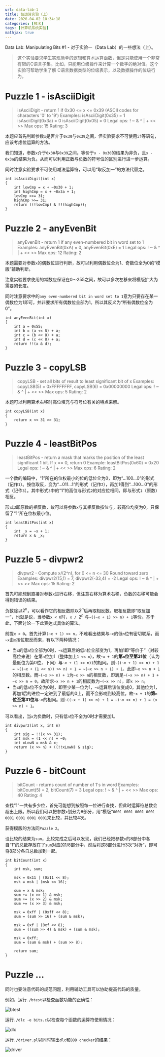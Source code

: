 ```yaml
---
url: data-lab-1
title: 位运算实验（上）
date: 2020-04-02 18:34:18
categories: [技术]
tags: [计算机系统实验]
mathjax: true
---
```

Data Lab: Manipulating Bits #1 - 对于实验一（Data Lab）的一些想法（上）。

<!--more-->

> 这个实验要求学生实现简单的逻辑和算术运算函数，但是只能使用一个非常有限的C语言子集。比如，只能用位级操作来计算一个数字的绝对值。这个实验可帮助学生了解 C语言数据类型的位级表示，以及数据操作的位级行为。

# Puzzle 1 - isAsciiDigit

> isAsciiDigit - return 1 if 0x30 <= x <= 0x39 (ASCII codes for characters '0' to '9')
> Examples: isAsciiDigit(0x35) = 1
>           isAsciiDigit(0x3a) = 0
>           isAsciiDigit(0x05) = 0
> Legal ops: ! ~ & ^ | + << >>
> Max ops: 15
> Rating: 3

本题应首先判断参数`x`是否介于`0x30`与`0x39`之间，但实验要求不可使用`if`等语句，应该考虑位运算的方法。

我们知道，参数`x`介于`0x30`与`0x39`之间，等价于`x - 0x30`的结果为非负，且`x - 0x3a`的结果为负。从而可以利用正数与负数的符号位的区别进行进一步运算。

同时注意实验要求不可使用减法运算符，可以用“取反加一”的方法代替之。

```
int isAsciiDigit(int x)
{
    int lowCmp = x + ~0x30 + 1;
    int highCmp = x + ~0x3a + 1;
    lowCmp >>= 31;
    highCmp >>= 31;
    return ((!lowCmp) & !!(highCmp));
}
```

# Puzzle 2 - anyEvenBit

> anyEvenBit - return 1 if any even-numbered bit in word set to 1
> Examples: anyEvenBit(0xA) = 0, anyEvenBit(0xE) = 1
> Legal ops: ! ~ & ^ | + << >>
> Max ops: 12
> Rating: 2

本题需要对参数`x`的偶数位进行判断，故可以利用偶数位全为1、奇数位全为0的“模版”辅助判断。

注意实验要求使用的常数应保证在0～255之间，故可以多次左移来将模版扩大为需要的长度。

同时注意要求中的`any even-numbered bit in word set to 1`意为只要存在某一偶数位为1即可，并非要求所有偶数位全部为1。所以其反义为“所有偶数位全为0”。

```
int anyEvenBit(int x)
{
    int a = 0x55;
    int b = (a << 8) + a;
    int c = (b << 8) + a;
    int d = (c << 8) + a;
    return !!(x & d);
}
```

# Puzzle 3 - copyLSB

> copyLSB - set all bits of result to least significant bit of x
> Examples: copyLSB(5) = 0xFFFFFFFF, copyLSB(6) = 0x00000000
> Legal ops: ! ~ & ^ | + << >>
> Max ops: 5
> Rating: 2

本题可以利用算术右移时高位填充与符号位有关的特点来解。

```
int copyLSB(int x)
{
    return x << 31 >> 31;
}
```

# Puzzle 4 - leastBitPos

> leastBitPos - return a mask that marks the position of the least significant 1 bit. If x == 0, return 0
> Example: leastBitPos(0x60) = 0x20
> Legal ops: ! ~ & ^ | + << >>
> Max ops: 6
> Rating: 2

一个数的编码中，“1”所在的位权最小的位的低位全为0，即为“...100...0”的形式（记作`1`）。按位取反，变为“...011...1”的形式（记作`2`），再加1得到“...100...0”的形式（记作`3`）。其中形式`3`中的“1”的高位与形式`2`的对应位相同，即与形式`1`（原数）相反。

形式`3`即原数的相反数，故可以将参数`x`与其相反数按位与，较高位均变为0，只保留了“1”所在位权最小位。

```
int leastBitPos(int x)
{
    int _x = ~x + 1;
    return x & _x;
}
```

# Puzzle 5 - divpwr2

> divpwr2 - Compute x/(2^n), for 0 <= n <= 30
> Round toward zero
> Examples: divpwr2(15,1) = 7, divpwr2(-33,4) = -2
> Legal ops: ! ~ & ^ | + << >>
> Max ops: 15
> Rating: 2

首先可能想到直接对参数`x`进行右移，但注意右移为算术右移，负数的右移可能会得到错误的结果。

负数除以$2^n$，可以看作它的相反数除以$2^n$后再取相反数。取相反数即“取反加一”，也就是说，当参数`x < 0`时，`x / `$2^n$ 与`~((~x + 1) >> n) + 1`等价。基于此，下面讨论一下此表达式具体的算法。

前提`x < 0`。首先计算`(~x + 1) >> n`，不难看出结果与`~x`的低`n`位有密切联系，而`~x`由`x`按位取反而来，有以下两种情况：
- 当`x`的低`n`位全部为0时，`~x`运算后的低`n`位全部变为1，再加1即“等价于”（对较高位来说）在第`n`位加1（整体加上`1 << n`），故`~x + 1`的**第`n`位至第31位**（认为最低位为第0位，下同）与`~x + (1 << n))`的相同。则`~((~x + 1) >> n) + 1 = ~((~x + (1 << n)) >> n) + 1 = ~(~x >> n + 1) + 1`，此即`~x >> n + 1`的相反数。而`~(~x >> n) + 1`为`~x >> n`的相反数，即满足`~(~x >> n) + 1 + ~x >> n = 0`，故所求`~x >> n + 1`的相反数为`~(~x >> n)`，即`x >> n`。
- 当`x`的低`n`位不全为0时，即至少某一位为1，`~x`运算后该位变成0，其他位为1，再加1后的进位一定进到了最低的0上，而不会影响到较高位。故`~x + 1`的**第`n`位至第31位**与`~x`的相同。则`~((~x + 1) >> n) + 1 = ~(~x >> n) + 1 = (x >> n) + 1`。

可以看出，当`x`为负数时，只有低`n`位不全为0时才需要加1。

```
int divpwr2(int x, int n)
{
    int sig = !!(x >> 31);
    int msk = (1 << n) + ~0;
    int xLowN = msk & x;
    return (x >> n) + ((!!xLowN) & sig);
}
```

# Puzzle 6 - bitCount

> bitCount - returns count of number of 1's in word
> Examples: bitCount(5) = 2, bitCount(7) = 3
> Legal ops: ! ~ & ^ | + << >>
> Max ops: 40
> Rating: 4

查找“1”一共有多少位，首先可能想到按照每一位进行查找，但此时运算符总数会超出上限。所以我们可以把参数`x`划分为8部分，用“模版”`0001 0001 0001 0001 0001 0001 0001 0001`来比较，并比较4次。

获得模版的方法同`Puzzle 2`。

设比较的结果为`sum`，比较完成之后可以发现，我们已经把参数`x`的8部分中各自“1”的总数存放在了`sum`对应的$1/8$部分中，然后将这8部分进行3次“对折”，即可将8部分各自总数加到一起。

```
int bitCount(int x)
{
    int msk, sum;

    msk = 0x11 | (0x11 << 8);
    msk = msk | (msk << 16);

    sum = x & msk;
    sum += (x >> 1) & msk;
    sum += (x >> 2) & msk;
    sum += (x >> 3) & msk;

    msk = 0xff | (0xff << 8);
    sum = (sum >> 16) + (sum & msk);

    msk = 0xf | (0xf << 8);
    sum = ((sum >> 4) & msk) + (sum & msk);

    msk = 0xff;
    sum = (sum & msk) + (sum >> 8);

    return sum;
}
```
# Puzzle ...

同时也要注意代码的规范问题，利用辅助工具可以协助提高代码的质量。

例如，运行`./btest`以检查函数功能的正确性：

![btest](https://i0.hdslb.com/bfs/album/5fea2ce5692cbcdb26e03fa47274be915e228888.png)

运行`./dlc -e bits.c`以检查每个函数的运算符使用情况：

![dlc](https://i0.hdslb.com/bfs/album/7d59b250e41cb8dd1852e18dbad4c70c1953df71.png)

运行`./driver.pl`以同时输出`dlc`和`BDD checker`的结果：

![driver](https://i0.hdslb.com/bfs/album/38e2713cf2330c14aa96e078f86442459f10bf88.png)
